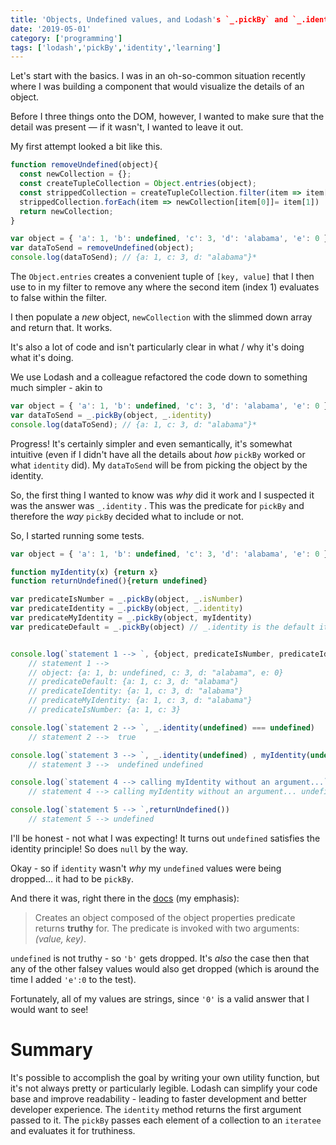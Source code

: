 ```yaml
---
title: 'Objects, Undefined values, and Lodash's `_.pickBy` and `_.identity`'
date: '2019-05-01'
category: ['programming']
tags: ['lodash','pickBy','identity','learning']
---
```


Let's start with the basics. I was in an oh-so-common situation recently where I was building a component that would visualize the details of an object.

Before I three things onto the DOM, however, I wanted to make sure that the detail was present — if it wasn't, I wanted to leave it out.

My first attempt looked a bit like this.

```javascript
function removeUndefined(object){
  const newCollection = {};
  const createTupleCollection = Object.entries(object);
  const strippedCollection = createTupleCollection.filter(item => item[1]);
  strippedCollection.forEach(item => newCollection[item[0]]= item[1])
  return newCollection;
}

var object = { 'a': 1, 'b': undefined, 'c': 3, 'd': 'alabama', 'e': 0 };
var dataToSend = removeUndefined(object);
console.log(dataToSend); // {a: 1, c: 3, d: "alabama"}*
```

The `Object.entries` creates a convenient tuple of `[key, value]` that I then use to in my filter to remove any where the second item (index 1) evaluates to false within the filter.

I then populate a _new_ object, `newCollection` with the slimmed down array and return that. It works.

It's also a lot of code and isn't particularly clear in what / why it's doing what it's doing.

We use Lodash and a colleague refactored the code down to something much simpler - akin to

```javascript
var object = { 'a': 1, 'b': undefined, 'c': 3, 'd': 'alabama', 'e': 0 };
var dataToSend = _.pickBy(object, _.identity)
console.log(dataToSend); // {a: 1, c: 3, d: "alabama"}*
```

Progress! It's certainly simpler and even semantically, it's somewhat intuitive (even if I didn't have all the details about _how_ `pickBy` worked or what `identity` did). My `dataToSend` will be from picking the object by the identity.

So, the first thing I wanted to know was _why_ did it work and I suspected it was the answer was `_.identity` . This was the predicate for `pickBy` and therefore the _way_ `pickBy` decided what to include or not.

So, I started running some tests.

```javascript
var object = { 'a': 1, 'b': undefined, 'c': 3, 'd': 'alabama', 'e': 0 };

function myIdentity(x) {return x}
function returnUndefined(){return undefined}

var predicateIsNumber = _.pickBy(object, _.isNumber)
var predicateIdentity = _.pickBy(object, _.identity)
var predicateMyIdentity = _.pickBy(object, myIdentity)
var predicateDefault = _.pickBy(object) // _.identity is the default iteratee


console.log(`statement 1 --> `, {object, predicateIsNumber, predicateIdentity, predicateMyIdentity, predicateDefault})
    // statement 1 -->
    // object: {a: 1, b: undefined, c: 3, d: "alabama", e: 0}
    // predicateDefault: {a: 1, c: 3, d: "alabama"}
    // predicateIdentity: {a: 1, c: 3, d: "alabama"}
    // predicateMyIdentity: {a: 1, c: 3, d: "alabama"}
    // predicateIsNumber: {a: 1, c: 3}

console.log(`statement 2 --> `, _.identity(undefined) === undefined)
    // statement 2 -->  true

console.log(`statement 3 --> `, _.identity(undefined) , myIdentity(undefined))
    // statement 3 -->  undefined undefined

console.log(`statement 4 --> calling myIdentity without an argument...`, myIdentity())
    // statement 4 --> calling myIdentity without an argument... undefined

console.log(`statement 5 --> `,returnUndefined())
    // statement 5 --> undefined
```

I'll be honest - not what I was expecting! It turns out `undefined` satisfies the identity principle! So does `null` by the way.

Okay - so if `identity` wasn't _why_ my `undefined` values were being dropped… it had to be `pickBy`.

And there it was, right there in the [docs](https://lodash.com/docs/4.17.11#pickBy) (my emphasis):

> Creates an object composed of the object properties predicate returns **truthy** for. The predicate is invoked with two arguments: _(value, key)_.

`undefined` is not truthy - so `'b'` gets dropped. It's _also_ the case then that any of the other falsey values would also get dropped (which is around the time I added `'e':0` to the test).

Fortunately, all of my values are strings, since `'0'` is a valid answer that I would want to see!

# Summary

It's possible to accomplish the goal by writing your own utility function, but it's not always pretty or particularly legible.
Lodash can simplify your code base and improve readability - leading to faster development and better developer experience.
The `identity` method returns the first argument passed to it.
The `pickBy` passes each element of a collection to an `iteratee` and evaluates it for truthiness.
